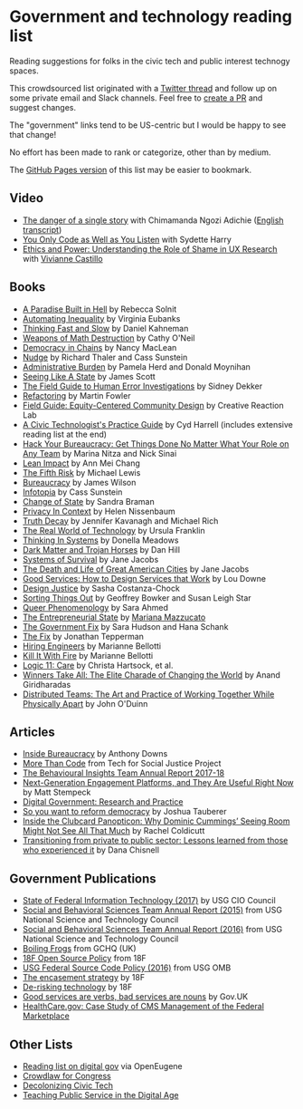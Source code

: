 # Government and technology reading list

Reading suggestions for folks in the civic tech and public interest technogy spaces.

This crowdsourced list originated with a [Twitter thread](https://twitter.com/peterkarman/status/1334506648824582156)
and follow up on some private email and Slack channels. Feel free to [create a PR](https://github.com/karpet/gov-tech-reading-list) and suggest changes.

The "government" links tend to be US-centric but I would be happy to see that change!

No effort has been made to rank or categorize, other than by medium.

The [GitHub Pages version](https://karpet.github.io/gov-tech-reading-list/) of this list may be easier to bookmark.

## Video

* [The danger of a single story](https://www.ted.com/talks/chimamanda_ngozi_adichie_the_danger_of_a_single_story) with Chimamanda Ngozi Adichie ([English transcript](https://www.ted.com/talks/chimamanda_ngozi_adichie_the_danger_of_a_single_story/transcript?language=en))
* [You Only Code as Well as You Listen](https://youtu.be/BMPAdLYSCNI) with Sydette Harry
* [Ethics and Power: Understanding the Role of Shame in UX Research](https://youtu.be/Bsk_Y_Spz38) with [Vivianne Castillo](https://medium.com/@viviannecastillo)

## Books

* [A Paradise Built in Hell](https://www.indiebound.org/book/9780143118077) by Rebecca Solnit
* [Automating Inequality](https://www.indiebound.org/book/9781250215789) by Virginia Eubanks
* [Thinking Fast and Slow](https://www.indiebound.org/book/9780374533557) by Daniel Kahneman
* [Weapons of Math Destruction](https://www.indiebound.org/book/9780553418835) by Cathy O'Neil
* [Democracy in Chains](https://www.indiebound.org/book/9781101980972) by Nancy MacLean
* [Nudge](https://www.indiebound.org/book/9780143115267) by Richard Thaler and Cass Sunstein
* [Administrative Burden](https://www.indiebound.org/book/9780871544445) by Pamela Herd and Donald Moynihan
* [Seeing Like A State](https://www.indiebound.org/book/9780300246759) by James Scott
* [The Field Guide to Human Error Investigations](https://www.indiebound.org/book/9781138704268) by Sidney Dekker
* [Refactoring](https://www.indiebound.org/book/9780134757599) by Martin Fowler
* [Field Guide: Equity-Centered Community Design](https://www.creativereactionlab.com/store/p/field-guide-equity-centered-community-design) by Creative Reaction Lab
* [A Civic Technologist's Practice Guide](https://www.indiebound.org/book/9781735286501) by Cyd Harrell (includes extensive reading list at the end)
* [Hack Your Bureaucracy: Get Things Done No Matter What Your Role on Any Team](https://www.indiebound.org/book/9780306827754) by Marina Nitza and Nick Sinai
* [Lean Impact](https://www.indiebound.org/book/9781119506607) by Ann Mei Chang
* [The Fifth Risk](https://www.indiebound.org/book/9780393357455) by Michael Lewis
* [Bureaucracy](https://www.indiebound.org/book/9780465007851) by James Wilson
* [Infotopia](https://www.indiebound.org/book/9780195340679) by Cass Sunstein
* [Change of State](https://www.indiebound.org/book/9780262513241) by Sandra Braman
* [Privacy In Context](https://www.indiebound.org/book/9780804752374) by Helen Nissenbaum
* [Truth Decay](https://www.rand.org/pubs/research_reports/RR2314.html) by Jennifer Kavanagh and Michael Rich
* [The Real World of Technology](https://www.indiebound.org/book/9780887846366) by Ursula Franklin
* [Thinking In Systems](https://www.indiebound.org/book/9781603580557) by Donella Meadows
* [Dark Matter and Trojan Horses](https://isbnsearch.org/isbn/0992914639) by Dan Hill
* [Systems of Survival](https://www.indiebound.org/book/9780679748168) by Jane Jacobs
* [The Death and Life of Great American Cities](https://www.indiebound.org/book/9780679741954) by Jane Jacobs
* [Good Services: How to Design Services that Work](https://www.indiebound.org/book/9789063695439) by Lou Downe
* [Design Justice](https://www.indiebound.org/book/9780262043458) by Sasha Costanza-Chock
* [Sorting Things Out](https://www.indiebound.org/book/9780262522953) by Geoffrey Bowker and Susan Leigh Star
* [Queer Phenomenology](https://www.indiebound.org/book/9780822339144) by Sara Ahmed
* [The Entrepreneurial State](https://www.indiebound.org/book/9781610396134) by [Mariana Mazzucato](https://marianamazzucato.com/entrepreneurial-state/)
* [The Government Fix](https://www.senseandrespondpress.com/the-government-fix) by Sara Hudson and Hana Schank
* [The Fix](https://www.penguinrandomhouse.com/books/249793/the-fix-by-jonathan-tepperman/) by Jonathan Tepperman
* [Hiring Engineers](https://leanpub.com/hiring-engineers/) by Marianne Bellotti
* [Kill It With Fire](https://nostarch.com/kill-it-fire) by Marianne Bellotti
* [Logic 11: Care](https://logicmag.io/care/) by Christa Hartsock, et al. 
* [Winners Take All: The Elite Charade of Changing the World](https://www.indiebound.org/book/9780451493248) by Anand Giridharadas
* [Distributed Teams: The Art and Practice of Working Together While Physically Apart](https://distributedteamsbook.com) by John O'Duinn


## Articles

* [Inside Bureaucracy](https://www.rand.org/content/dam/rand/pubs/papers/2008/P2963.pdf) by Anthony Downs
* [More Than Code](https://morethancode.cc/report/) from Tech for Social Justice Project
* [The Behavioural Insights Team Annual Report 2017-18](https://www.bi.team/wp-content/uploads/2019/01/Annual-update-report-BIT-2017-2018.pdf)
* [Next-Generation Engagement Platforms, and They Are Useful Right Now](https://civichall.org/civicist/next-generation-engagement-platforms-and-how-are-they-useful-right-now-part-1/) by Matt Stempeck
* [Digital Government: Research and Practice](https://dl.acm.org/journal/dgov)
* [So you want to reform democracy](https://medium.com/civic-tech-thoughts-from-joshdata/so-you-want-to-reform-democracy-7f3b1ef10597) by Joshua Tauberer
* [Inside the Clubcard Panopticon: Why Dominic Cummings’ Seeing Room Might Not See All That Much](https://medium.com/swlh/inside-the-clubcard-panopticon-why-dominic-cummings-seeing-room-might-not-see-all-that-much-f940a48ae1cd) by Rachel Coldicutt
* [Transitioning from private to public sector: Lessons learned from those who experienced it](https://medium.com/project-redesign/transitioning-from-private-to-public-sector-lessons-learned-from-those-who-experienced-it-5991c7c870f2) by Dana Chisnell

## Government Publications

* [State of Federal Information Technology (2017)](https://s3.amazonaws.com/sitesusa/wp-content/uploads/sites/1151/2017/05/CIO-Council-State-of-Federal-IT-Report-January-2017-1.pdf) by USG CIO Council
* [Social and Behavioral Sciences Team Annual Report (2015)](https://www.ideas42.org/wp-content/uploads/2015/09/sbst_2015_annual_report_final_9_14_15.pdf) from USG National Science and Technology Council
* [Social and Behavioral Sciences Team Annual Report (2016)](https://www.whitehouse.gov/sites/whitehouse.gov/files/images/2016%20Social%20and%20Behavioral%20Sciences%20Team%20Annual%20Report.pdf) from USG National Science and Technology Council
* [Boiling Frogs](https://github.com/gchq/BoilingFrogs/blob/master/GCHQ_Boiling_Frogs.pdf) from GCHQ (UK)
* [18F Open Source Policy](https://18f.gsa.gov/open-source-policy/) from 18F
* [USG Federal Source Code Policy (2016)](https://obamawhitehouse.archives.gov/sites/default/files/omb/memoranda/2016/m_16_21.pdf) from USG OMB
* [The encasement strategy](https://18f.gsa.gov/2014/09/08/the-encasement-strategy-on-legacy-systems-and-the/) by 18F
* [De-risking technology](https://derisking-guide.18f.gov/) by 18F
* [Good services are verbs, bad services are nouns](https://designnotes.blog.gov.uk/2015/06/22/good-services-are-verbs-2/) by Gov.UK
* [HealthCare.gov: Case Study of CMS Management of the Federal Marketplace](https://oig.hhs.gov/oei/reports/oei-06-14-00350.asp)

## Other Lists

* [Reading list on digital gov](https://docs.google.com/document/d/1xuTuEPjMeiIv1Kwxv5MYXFAv1lBnLdO15YuL_oKYxSI/edit) via OpenEugene
* [Crowdlaw for Congress](https://congress.crowd.law/)
* [Decolonizing Civic Tech](https://decolonizingcivictech.com/)
* [Teaching Public Service in the Digital Age](https://www.teachingpublicservice.digital/syllabus)
